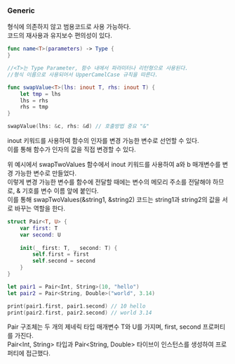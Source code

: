 ### Generic
형식에 의존하지 않고 범용코드로 사용 가능하다.<br>
코드의 재사용과 유지보수 편의성이 있다.
```swift
func name<T>(parameters) -> Type {
}

//<T>는 Type Parameter, 함수 내에서 파라미터나 리턴형으로 사용된다.
//형식 이름으로 사용되어서 UpperCamelCase 규칙을 따른다.
```

```swift
func swapValue<T>(lhs: inout T, rhs: inout T) {
    let tmp = lhs
    lhs = rhs
    rhs = tmp
}

swapValue(lhs: &c, rhs: &d) // 호출방법 중요 "&"
```
 inout 키워드를 사용하여 함수의 인자를 변경 가능한 변수로 선언할 수 있다.<br>
 이를 통해 함수가 인자의 값을 직접 변경할 수 있다.<br>
 
 위 예시에서  swapTwoValues 함수에서 inout 키워드를 사용하여 a와 b 매개변수를 변경 가능한 변수로 만들었다.<br>
 이렇게 변경 가능한 변수를 함수에 전달할 때에는 변수의 메모리 주소를 전달해야 하므로, & 기호를 변수 이름 앞에 붙인다.<br>
 이를 통해 swapTwoValues(&string1, &string2) 코드는 string1과 string2의 값을 서로 바꾸는 역할을 한다.<br>

```swift
struct Pair<T, U> {
    var first: T
    var second: U
    
    init(_ first: T, _ second: T) {
        self.first = first
        self.second = second
    }
}

let pair1 = Pair<Int, String>(10, "hello")
let pair2 = Pair<String, Double>("world", 3.14)

print(pair1.first, pair1.second) // 10 hello
print(pair2.first, pair2.second) // world 3.14
```
Pair 구조체는 두 개의 제네릭 타입 매개변수 T와 U를 가지며, first, second 프로퍼티를 가진다.<br>
Pair<Int, String> 타입과 Pair<String, Double> 타이브이 인스턴스를 생성하여 프로퍼티에 접근했다.<br>
